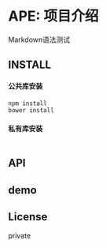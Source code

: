 APE: 项目介绍
=========

Markdown语法测试

## INSTALL

#### 公共库安装
```{bash}
npm install
bower install
```

#### 私有库安装
```{bash}

```

## API

## demo

## License

private